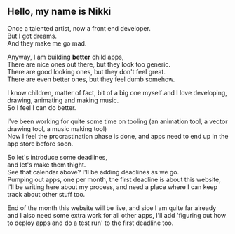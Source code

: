 
## Hello, my name is Nikki 

Once a talented artist, now a front end developer.  
But I got dreams.  
And they make me go mad.  

Anyway, I am building **better** child apps,  
There are nice ones out there, but they look too generic.  
There are good looking ones, but they don't feel great.  
There are even better ones, but they feel dumb somehow.  

I know children, matter of fact, bit of a big one myself and I love developing, drawing, animating and making music.  
So I feel I can do better.  

I've been working for quite some time on tooling (an animation tool, a vector drawing tool, a music making tool)  
Now I feel the procrastination phase is done, and apps need to end up in the app store before soon.

<div class='put-calendar-in-here'></div>
<script>
//let deadlines = [new Date(2022, 9, 31),new Date(2022, 9, 1), new Date(2022, 9, 15)];
let deadlines = [new Date(2022, 9, 31)];

buildCalendar(deadlines, new Date())
</script>


So let's introduce some deadlines,  
and let's make them thight.  
See that calendar above? I'll be adding deadlines as we go.  
Pumping out apps, one per month, the first deadline is about this website, I'll be writing here about my process, and need a place where I can keep track about other stuff too. 

End of the month this website will be live, and sice I am quite far already and I also need some extra work for all other apps, I'll add 'figuring out how to deploy apps and do a test run' to the first deadline too.



